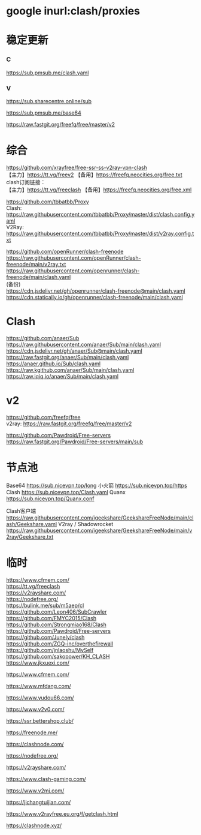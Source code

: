 # google inurl:clash/proxies

# 稳定更新
### C
https://sub.pmsub.me/clash.yaml

### V
https://sub.sharecentre.online/sub

https://sub.pmsub.me/base64

https://raw.fastgit.org/freefq/free/master/v2

# 综合
https://github.com/xrayfree/free-ssr-ss-v2ray-vpn-clash \
【主力】https://tt.vg/freev2 【备用】https://freefq.neocities.org/free.txt \
clash订阅链接： \
【主力】https://tt.vg/freeclash 【备用】https://freefq.neocities.org/free.xml

https://github.com/tbbatbb/Proxy \
Clash: https://raw.githubusercontent.com/tbbatbb/Proxy/master/dist/clash.config.yaml \
V2Ray: https://raw.githubusercontent.com/tbbatbb/Proxy/master/dist/v2ray.config.txt

https://github.com/openRunner/clash-freenode \
https://raw.githubusercontent.com/openRunner/clash-freenode/main/v2ray.txt \
https://raw.githubusercontent.com/openrunner/clash-freenode/main/clash.yaml \
(备份) \
https://cdn.jsdelivr.net/gh/openrunner/clash-freenode@main/clash.yaml \
https://cdn.statically.io/gh/openrunner/clash-freenode/main/clash.yaml

# Clash
https://github.com/anaer/Sub \
https://raw.githubusercontent.com/anaer/Sub/main/clash.yaml \
https://cdn.jsdelivr.net/gh/anaer/Sub@main/clash.yaml \
https://raw.fastgit.org/anaer/Sub/main/clash.yaml \
https://anaer.github.io/Sub/clash.yaml \
https://raw.kgithub.com/anaer/Sub/main/clash.yaml \
https://raw.iqiq.io/anaer/Sub/main/clash.yaml

# v2
https://github.com/freefq/free \
v2ray: https://raw.fastgit.org/freefq/free/master/v2

https://github.com/Pawdroid/Free-servers \
https://raw.fastgit.org/Pawdroid/Free-servers/main/sub

# 节点池
Base64 https://sub.nicevpn.top/long
小火箭 https://sub.nicevpn.top/https
Clash https://sub.nicevpn.top/Clash.yaml
Quanx https://sub.nicevpn.top/Quanx.conf

Clash客户端
https://raw.githubusercontent.com/igeekshare/GeekshareFreeNode/main/clash/Geekshare.yaml
V2ray / Shadowrocket
https://raw.githubusercontent.com/igeekshare/GeekshareFreeNode/main/v2ray/Geekshare.txt

# 临时
https://www.cfmem.com/ \
https://tt.vg/freeclash \
https://v2rayshare.com/ \
https://nodefree.org/ \
https://bulink.me/sub/m5aep/cl \
https://github.com/Leon406/SubCrawler \
https://github.com/FMYC2015/Clash \
https://github.com/Strongmiao168/Clash \
https://github.com/Pawdroid/Free-servers \
https://github.com/Junely/clash \
https://github.com/ZGQ-inc/overthefirewall \
https://github.com/jnlaoshu/MySelf \
https://github.com/sakopower/KH_CLASH \
https://www.jkxuexi.com/

https://www.cfmem.com/

https://www.mfdang.com/

https://www.yudou66.com/

https://www.v2v0.com/

https://ssr.bettershop.club/

https://freenode.me/

https://clashnode.com/

https://nodefree.org/

https://v2rayshare.com/

https://www.clash-gaming.com/

https://www.v2mj.com/

https://jichangtuijian.com/

https://www.v2rayfree.eu.org/f/getclash.html

https://clashnode.xyz/